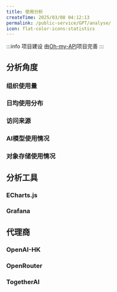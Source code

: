 ```yaml
---
title: 使用分析
createTime: 2025/03/08 04:12:13
permalink: /public-service/GPT/analyse/
icon: flat-color-icons:statistics
---
```

:::info 项目建设
由[Oh-my-API](/project-docs/oh-my-api/)项目完善
:::
## 分析角度

### 组织使用量

### 日均使用分布

### 访问来源

### AI模型使用情况

### 对象存储使用情况


## 分析工具

### ECharts.js

### Grafana

## 代理商

### OpenAI-HK

### OpenRouter

### TogetherAI

